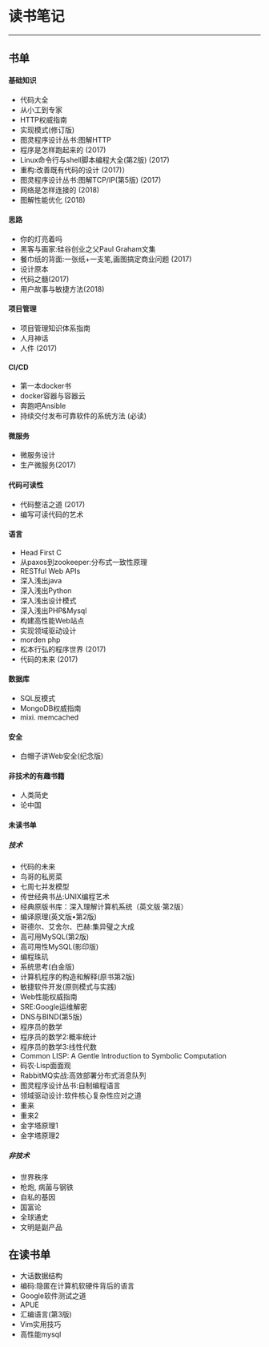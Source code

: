 # 读书笔记

---

## 书单

#### 基础知识

* 代码大全
* 从小工到专家
* HTTP权威指南 
* 实现模式(修订版) 
* 图灵程序设计丛书:图解HTTP 
* 程序是怎样跑起来的 (2017)
* Linux命令行与shell脚本编程大全(第2版) (2017)
* 重构:改善既有代码的设计 (2017)）
* 图灵程序设计丛书:图解TCP/IP(第5版) (2017)
* 网络是怎样连接的 (2018)
* 图解性能优化 (2018)

#### 思路

* 你的灯亮着吗
* 黑客与画家:硅谷创业之父Paul Graham文集 
* 餐巾纸的背面:一张纸+一支笔,画图搞定商业问题 (2017)
* 设计原本
* 代码之髓(2017)
* 用户故事与敏捷方法(2018)

#### 项目管理

* 项目管理知识体系指南
* 人月神话
* 人件 (2017)

#### CI/CD

* 第一本docker书
* docker容器与容器云
* 奔跑吧Ansible 
* 持续交付发布可靠软件的系统方法 (必读)

#### 微服务

* 微服务设计
* 生产微服务(2017)

#### 代码可读性

* 代码整洁之道 (2017)
* 编写可读代码的艺术 

#### 语言

* Head First C
* 从paxos到zookeeper:分布式一致性原理
* RESTful Web APIs
* 深入浅出java
* 深入浅出Python
* 深入浅出设计模式
* 深入浅出PHP&Mysql
* 构建高性能Web站点
* 实现领域驱动设计
* morden php 
* 松本行弘的程序世界 (2017)
* 代码的未来 (2017)

#### 数据库

* SQL反模式
* MongoDB权威指南 
* mixi. memcached

#### 安全

* 白帽子讲Web安全(纪念版)

#### 非技术的有趣书籍

* 人类简史
* 论中国

#### 未读书单

##### 技术

* 代码的未来
* 鸟哥的私房菜
* 七周七并发模型
* 传世经典书丛:UNIX编程艺术 
* 经典原版书库：深入理解计算机系统（英文版·第2版） 
* 编译原理(英文版•第2版) 
* 哥德尔、艾舍尔、巴赫:集异璧之大成 
* 高可用MySQL(第2版) 
* 高可用性MySQL(影印版) 
* 编程珠玑
* 系统思考(白金版) 
* 计算机程序的构造和解释(原书第2版) 
* 敏捷软件开发(原则模式与实践) 
* Web性能权威指南 
* SRE:Google运维解密 
* DNS与BIND(第5版) 
* 程序员的数学 
* 程序员的数学2:概率统计 
* 程序员的数学3:线性代数 
* Common LISP: A Gentle Introduction to Symbolic Computation 
* 码农·Lisp面面观
* RabbitMQ实战:高效部署分布式消息队列 
* 图灵程序设计丛书:自制编程语言 
* 领域驱动设计:软件核心复杂性应对之道 
* 重来
* 重来2
* 金字塔原理1
* 金字塔原理2

##### 非技术

* 世界秩序
* 枪炮, 病菌与钢铁
* 自私的基因
* 国富论
* 全球通史
* 文明是副产品

## 在读书单

* 大话数据结构 
* 编码:隐匿在计算机软硬件背后的语言 
* Google软件测试之道
* APUE
* 汇编语言(第3版) 
* Vim实用技巧 
* 高性能mysql